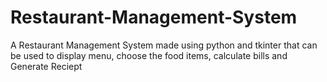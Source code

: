 # Restaurant-Management-System
A Restaurant Management System made using python and tkinter that can be used to display menu, choose the food items, calculate bills and Generate Reciept
